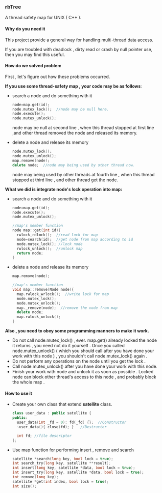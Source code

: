 ### rbTree

A thread safety map for UNIX ( C++ ).



#### Why do you need it

This project provide a general way for handling multi-thread data access.

If you are troubled with deadlock , dirty read or crash by null pointer use, then you may find this useful.



#### How do we solved problem

First , let's figure out how these problems occurred.

**If you use some thread-safety map , your code may be as follows**:

* search a node and do something with it
  ```c++
  node=map.get(id);
  node.mutex_lock();  //node may be null here. 
  node.execute();
  node.mutex_unlock();
  ```
  node may be null at second line , when this thread stopped at first line ,and other thread removed the node and released its memory.

* delete a node and release its memory

  ```c++
  node.mutex_lock();
  node.mutex_unlock();
  map.remove(node); 
  delete node;  //node may being used by other thread now.
  ```
  node may being used by other threads at fourth line , when this thread stopped at third line , and other thread get the node.



**What we did is integrate node's lock operation into map:**

* search a node and do something with it

  ```c++
  node=map.get(id);
  node.execute();
  node.mutex_unlock();

  //map's member function
  node map::get(int id){
    rwlock_rdlock();  //read lock for map
    node=search(id);  //get node from map according to id
    node.mutex_lock(); //lock node
    rwlock_unlock();  //unlock map
    return node; 
  }
  ```

* delete a node and release its memory

  ```c++
  map.remove(node);

  //map's member function
  void map::remove(Node node){
    map.rwlock_wrlock();  //write lock for map
    node.mutex_lock();
    node.mutex_unlock();
    map._remove(node);  //remove the node from map
    delete node;
    map.rwlock_unlock();
  }
  ```





**Also , you need to obey some programming manners to make it work.**

* Do not call node.mutex_lock() , ever.  map.get() already locked the node it returns , you need not do it yourself . Once you called node.mutex_unlock()  ( which you should call after you have done your work with this node ) , you shouldn't call node.mutex_lock() again .  
* Do not perform any operations on the node until you get the lock . 
* Call node.mutex_unlock() after you have done your work with this node.
* Finish your work with node and unlock it as soon as possible .  Locked node can block other thread's access to this node , and probably block the whole map .




#### How to use it

* Create your own class that extend **satellite** class.
  ```c++
  class user_data : public satellite {
  public:
    user_data(int _fd = 0): fd(_fd) {};  //Constructor
    ~user_data(){ close(fd); }   //Destructor

    int fd; //file descriptor
  };
  ```

* Use map function for performing insert , remove and search

  ```c++
  satellite *search(long key, bool lock = true);
  int search_try(long key, satellite **result);
  int insert(long key, satellite *data, bool lock = true);
  int insert_try(long key, satellite *data, bool lock = true);
  int remove(long key);
  satellite *get(int index, bool lock = true);
  int size();
  ```

  ​

